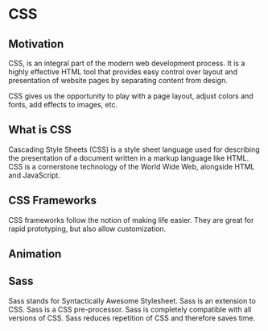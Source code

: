 # CSS

## Motivation
CSS, is an integral part of the modern web development process. It is a highly effective HTML tool that provides easy control over layout and presentation of website pages by separating content from design.

CSS gives us the opportunity to play with a page layout, adjust colors and fonts, add effects to images, etc.

## What is CSS
Cascading Style Sheets (CSS) is a style sheet language used for describing the presentation of a document written in a markup language like HTML. CSS is a cornerstone technology of the World Wide Web, alongside HTML and JavaScript.

<grid-1-x-2 title="Introduction to CSS" desc="A very simple introduction to CSS to get you started with CSS by Scrimba. It introduces you to paddings, margins, border and more!" link="https://scrimba.com/course/gintrotocss" img-Src="https://raw.githubusercontent.com/github/explore/80688e429a7d4ef2fca1e82350fe8e3517d3494d/topics/css/css.png" button="Check it Out!"></grid-1-x-2>

## CSS Frameworks
CSS frameworks follow the notion of making life easier. They are great for rapid prototyping, but also allow customization.
<grid-1-x-2 title="BootStrap 5" desc="Introduces you to Grid System, Navbars & Dropdowns, Jumbotron, List Group, Alerts & Progress bars, Typography, Labels & Badges and more!" link="https://www.youtube.com/watch?v=5GcQtLDGXy8" img-Src="https://raw.githubusercontent.com/github/explore/80688e429a7d4ef2fca1e82350fe8e3517d3494d/topics/bootstrap/bootstrap.png" button="Check it Out!" :reversed="true"></grid-1-x-2>

## Animation
<grid-1-x-2 desc="Take you designing to the next level, by adding animation to your arsanel. This is a basic introduction to CSS Animation." link="https://www.udemy.com/tutorial/advanced-css-and-sass/creating-cool-css-animations/" img-Src="https://miro.medium.com/max/1000/0*z-NzK5spBWCM5gp_.jpg" button="Check it Out!"></grid-1-x-2>

## Sass
Sass stands for Syntactically Awesome Stylesheet. Sass is an extension to CSS. Sass is a CSS pre-processor. Sass is completely compatible with all versions of CSS. Sass reduces repetition of CSS and therefore saves time.

<grid-1-x-2 title="Introduction to Sass" desc="A very simple introduction of Sass to get you started!" link="https://www.youtube.com/watch?v=_a5j7KoflTs" img-Src="https://raw.githubusercontent.com/github/explore/80688e429a7d4ef2fca1e82350fe8e3517d3494d/topics/sass/sass.png" button="Check it Out!"></grid-1-x-2>